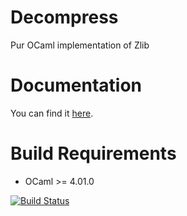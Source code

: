Decompress
==========

Pur OCaml implementation of Zlib

Documentation
=============

You can find it [here](http://oklm-wsh.github.io/Decompress/doc).

Build Requirements
==================

 * OCaml >= 4.01.0

[![Build Status](https://travis-ci.org/oklm-wsh/Decompress.svg)](https://travis-ci.org/oklm-wsh/Decompress)
